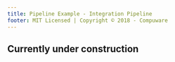 ```yaml
---
title: Pipeline Example - Integration Pipeline
footer: MIT Licensed | Copyright © 2018 - Compuware
---
```

## Currently under construction